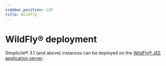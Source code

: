 ```yaml
---
sidebar_position: 110
title: Wildfly
---
```


WildFly&reg; deployment
=======================

Simplicit&eacute;&reg; 3.1 (and above) instances can be deployed on the <a href="http://wildfly.org" target="_blank">WildFly&reg; JEE application server</a>.

<!-- **TO BE COMPLETED** -->